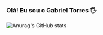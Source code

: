 ### Olá! Eu sou o Gabriel Torres 🖐️
![Anurag's GitHub stats](https://github-readme-stats.vercel.app/api?username=gabrielctorres&show_icons=true&theme=dark)

